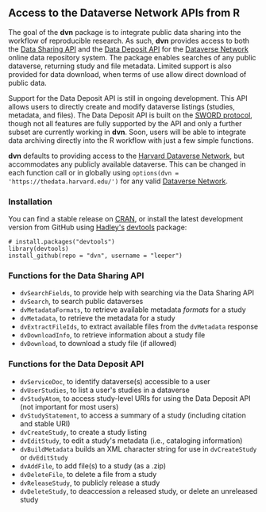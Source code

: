 ## Access to the Dataverse Network APIs from R

The goal of the **dvn** package is to integrate public data sharing into the workflow of reproducible research. As such, **dvn** provides access to both the [Data Sharing API](http://guides.thedata.org/node/13328) and the [Data Deposit API](http://devguide.thedata.org/features/api/data-deposit/) for the [Dataverse Network](http://thedata.org/) online data repository system. The package enables searches of any public dataverse, returning study and file metadata. Limited support is also provided for data download, when terms of use allow direct download of public data.

Support for the Data Deposit API is still in ongoing development. This API allows users to directly create and modify dataverse listings (studies, metadata, and files). The Data Deposit API is built on the [SWORD protocol](http://en.wikipedia.org/wiki/SWORD_%28protocol%29), though not all features are fully supported by the API and only a further subset are currently working in **dvn**. Soon, users will be able to integrate data archiving directly into the R workflow with just a few simple functions.

**dvn** defaults to providing access to the [Harvard Dataverse Network](http://dvn.iq.harvard.edu/), but accommodates any publicly available dataverse. This can be changed in each function call or in globally using `options(dvn = 'https://thedata.harvard.edu/')` for any valid [Dataverse Network](http://thedata.org/book/dataverse-networks-around-world).

### Installation

You can find a stable release on [CRAN](http://cran.r-project.org/web/packages/dvn/index.html), or install the latest development version from GitHub using [Hadley's](http://had.co.nz/) [devtools](http://cran.r-project.org/web/packages/devtools/index.html) package:
```
# install.packages("devtools")
library(devtools)
install_github(repo = "dvn", username = "leeper")
```

### Functions for the Data Sharing API
* `dvSearchFields`, to provide help with searching via the Data Sharing API
* `dvSearch`, to search public dataverses
* `dvMetadataFormats`, to retrieve available metadata *formats* for a study
* `dvMetadata`, to retrieve the metadata for a study
 * `dvExtractFileIds`, to extract available files from the `dvMetadata` response
* `dvDownloadInfo`, to retrieve information about a study file
* `dvDownload`, to download a study file (if allowed)

### Functions for the Data Deposit API
* `dvServiceDoc`, to identify dataverse(s) accessible to a user
* `dvUserStudies`, to list a user's studies in a dataverse
* `dvStudyAtom`, to access study-level URIs for using the Data Deposit API (not important for most users)
* `dvStudyStatement`, to access a summary of a study (including citation and stable URI)
* `dvCreateStudy`, to create a study listing
* `dvEditStudy`, to edit a study's metadata (i.e., cataloging information)
 * `dvBuildMetadata` builds an XML character string for use in `dvCreateStudy` or `dvEditStudy`
* `dvAddFile`, to add file(s) to a study (as a .zip)
* `dvDeleteFile`, to delete a file from a study
* `dvReleaseStudy`, to publicly release a study
* `dvDeleteStudy`, to deaccession a released study, or delete an unreleased study
